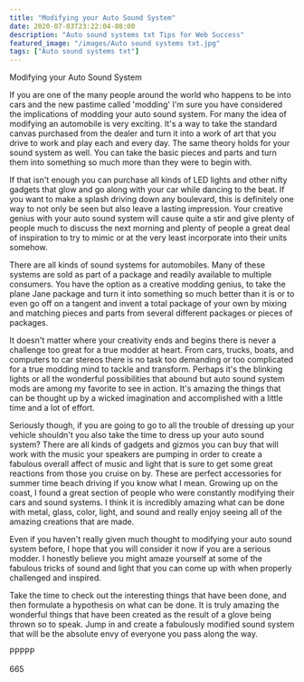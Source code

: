 ```yaml
---
title: "Modifying your Auto Sound System"
date: 2020-07-03T23:22:04-08:00
description: "Auto sound systems txt Tips for Web Success"
featured_image: "/images/Auto sound systems txt.jpg"
tags: ["Auto sound systems txt"]
---
```


Modifying your Auto Sound System

If you are one of the many people around the world who happens to be into cars and the new pastime called 'modding' I'm sure you have considered the implications of modding your auto sound system. For many the idea of modifying an automobile is very exciting. It's a way to take the standard canvas purchased from the dealer and turn it into a work of art that you drive to work and play each and every day. The same theory holds for your sound system as well. You can take the basic pieces and parts and turn them into something so much more than they were to begin with. 

If that isn't enough you can purchase all kinds of LED lights and other nifty gadgets that glow and go along with your car while dancing to the beat. If you want to make a splash driving down any boulevard, this is definitely one way to not only be seen but also leave a lasting impression. Your creative genius with your auto sound system will cause quite a stir and give plenty of people much to discuss the next morning and plenty of people a great deal of inspiration to try to mimic or at the very least incorporate into their units somehow. 

There are all kinds of sound systems for automobiles. Many of these systems are sold as part of a package and readily available to multiple consumers. You have the option as a creative modding genius, to take the plane Jane package and turn it into something so much better than it is or to even go off on a tangent and invent a total package of your own by mixing and matching pieces and parts from several different packages or pieces of packages.

It doesn't matter where your creativity ends and begins there is never a challenge too great for a true modder at heart. From cars, trucks, boats, and computers to car stereos there is no task too demanding or too complicated for a true modding mind to tackle and transform. Perhaps it's the blinking lights or all the wonderful possibilities that abound but auto sound system mods are among my favorite to see in action. It's amazing the things that can be thought up by a wicked imagination and accomplished with a little time and a lot of effort.

Seriously though, if you are going to go to all the trouble of dressing up your vehicle shouldn't you also take the time to dress up your auto sound system? There are all kinds of gadgets and gizmos you can buy that will work with the music your speakers are pumping in order to create a fabulous overall affect of music and light that is sure to get some great reactions from those you cruise on by. These are perfect accessories for summer time beach driving if you know what I mean. Growing up on the coast, I found a great section of people who were constantly modifying their cars and sound systems. I think it is incredibly amazing what can be done with metal, glass, color, light, and sound and really enjoy seeing all of the amazing creations that are made.

Even if you haven't really given much thought to modifying your auto sound system before, I hope that you will consider it now if you are a serious modder. I honestly believe you might amaze yourself at some of the fabulous tricks of sound and light that you can come up with when properly challenged and inspired.

Take the time to check out the interesting things that have been done, and then formulate a hypothesis on what can be done. It is truly amazing the wonderful things that have been created as the result of a glove being thrown so to speak. Jump in and create a fabulously modified sound system that will be the absolute envy of everyone you pass along the way.

PPPPP

665

